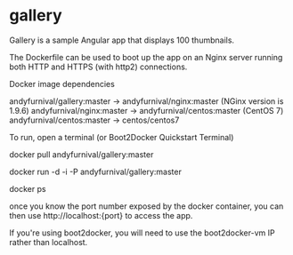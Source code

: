 # gallery

Gallery is a sample Angular app that displays 100 thumbnails.

The Dockerfile can be used to boot up the app on an Nginx server running both HTTP and HTTPS (with http2) connections. 

Docker image dependencies

andyfurnival/gallery:master -> andyfurnival/nginx:master (NGinx version is 1.9.6)
andyfurnival/nginx:master -> andyfurnival/centos:master (CentOS 7)
andyfurnival/centos:master -> centos/centos7


To run, open a terminal (or Boot2Docker Quickstart Terminal)

docker pull andyfurnival/gallery:master

docker run -d -i -P andyfurnival/gallery:master

docker ps

once you know the port number exposed by the docker container, you can then use http://localhost:{port} to access the app.

If you're using boot2docker, you will need to use the boot2docker-vm IP rather than localhost. 
